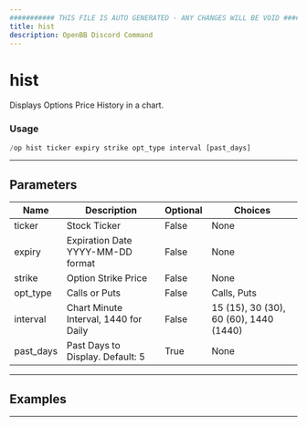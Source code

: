 ```yaml
---
########### THIS FILE IS AUTO GENERATED - ANY CHANGES WILL BE VOID ###########
title: hist
description: OpenBB Discord Command
---
```


# hist

Displays Options Price History in a chart.

### Usage

```python wordwrap
/op hist ticker expiry strike opt_type interval [past_days]
```

---

## Parameters

| Name | Description | Optional | Choices |
| ---- | ----------- | -------- | ------- |
| ticker | Stock Ticker | False | None |
| expiry | Expiration Date YYYY-MM-DD format | False | None |
| strike | Option Strike Price | False | None |
| opt_type | Calls or Puts | False | Calls, Puts |
| interval | Chart Minute Interval, 1440 for Daily | False | 15 (15), 30 (30), 60 (60), 1440 (1440) |
| past_days | Past Days to Display. Default: 5 | True | None |


---

## Examples


---
